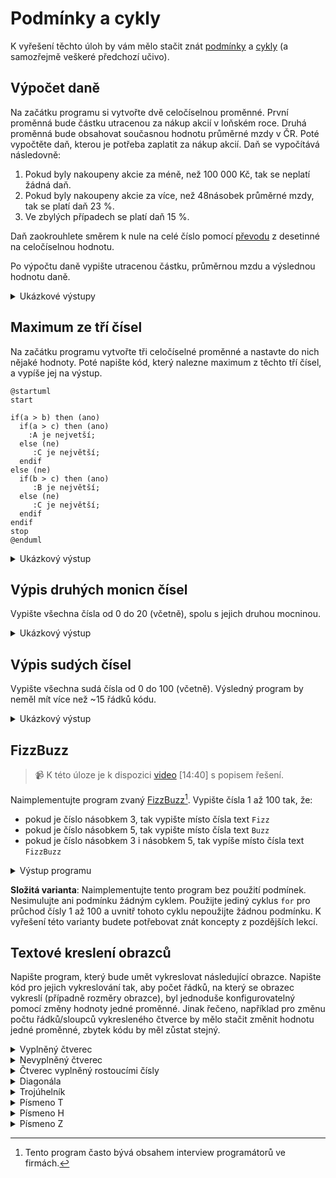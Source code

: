 # Podmínky a cykly
K vyřešení těchto úloh by vám mělo stačit znát [podmínky](../c/rizeni_toku/podminky.md) a [cykly](../c/rizeni_toku/cykly.md)
(a samozřejmě veškeré předchozí učivo).

## Výpočet daně
Na začátku programu si vytvořte dvě celočíselnou proměnné. První proměnná bude částku utracenou za nákup akcií v loňském
roce. Druhá proměnná bude obsahovat současnou hodnotu průměrné mzdy v ČR. Poté vypočtěte daň, kterou je potřeba zaplatit
za nákup akcií. Daň se vypočítává následovně:

1) Pokud byly nakoupeny akcie za méně, než 100 000 Kč, tak se neplatí žádná daň.
2) Pokud byly nakoupeny akcie za více, než 48násobek průměrné mzdy, tak se platí daň 23 %.
3) Ve zbylých případech se platí daň 15 %.

Daň zaokrouhlete směrem k nule na celé číslo pomocí [převodu](../c/datove_typy/konverze.md) z desetinné na celočíselnou
hodnotu.

Po výpočtu daně vypište utracenou částku, průměrnou mzdu a výslednou hodnotu daně.

<details>
<summary>Ukázkové výstupy</summary>

```
utraceno = 10021
mzda = 41265
dan = 0
```

```
utraceno = 10412
mzda = 41265
dan = 1561
```

```
utraceno = 2000000
mzda = 41265
dan = 460000
```
</details>

## Maximum ze tří čísel
Na začátku programu vytvořte tři celočíselné proměnné a nastavte do nich nějaké hodnoty. Poté napište kód, který nalezne
maximum z těchto tří čísel, a vypíše jej na výstup.

```plantuml
@startuml
start

if(a > b) then (ano)
  if(a > c) then (ano)
    :A je nejvetší;
  else (ne)
     :C je největší;
  endif
else (ne)
  if(b > c) then (ano)
     :B je největší;
  else (ne)
     :C je největší;
  endif
endif
stop
@enduml
```

<details>
<summary>Ukázkový výstup</summary>

```
a = 10
b = 40
c = 20

maximum je 40
```
</details>

## Výpis druhých monicn čísel
Vypište všechna čísla od 0 do 20 (včetně), spolu s jejich druhou mocninou.

<details>
<summary>Ukázkový výstup</summary>

```
0 na druhou je 0
1 na druhou je 1
2 na druhou je 4
3 na druhou je 9
...
19 na druhou je 361
20 na druohu je 400
```
</details>

## Výpis sudých čísel
Vypište všechna sudá čísla od 0 do 100 (včetně). Výsledný program by neměl mít více než ~15 řádků kódu.

<details>
<summary>Ukázkový výstup</summary>

```
0
2
4
...
98
100
```
</details>

## FizzBuzz

> 📹 K této úloze je k dispozici [video](https://www.youtube.com/watch?v=VNYnSFGhdWo) \[14:40] s popisem řešení.

Naimplementujte program zvaný [FizzBuzz](https://en.wikipedia.org/wiki/Fizz_buzz)[^1]. Vypište čísla 1 až 100 tak, že:
 - pokud je číslo násobkem 3, tak vypište místo čísla text `Fizz`
 - pokud je číslo násobkem 5, tak vypište místo čísla text `Buzz`
 - pokud je číslo násobkem 3 i násobkem 5, tak vypíše místo čísla text `FizzBuzz`

[^1]: Tento program často bývá obsahem interview programátorů ve firmách.

<details>
<summary>Výstup programu</summary>

```
1
2
Fizz
4
Buzz
Fizz
7
8
Fizz
Buzz
11
Fizz
13
14
Fizz Buzz
16
...
```
</details>

**Složitá varianta**: Naimplementujte tento program bez použití podmínek. Nesimulujte ani podmínku
žádným cyklem. Použijte jediný cyklus `for` pro průchod čísly 1 až 100 a uvnitř tohoto cyklu nepoužijte
žádnou podmínku. K vyřešení této varianty budete potřebovat znát koncepty z pozdějších lekcí.

## Textové kreslení obrazců
Napište program, který bude umět vykreslovat následující obrazce. Napište kód pro jejich vykreslování tak, aby počet
řádků, na který se obrazec vykreslí (případně rozměry obrazce), byl jednoduše konfigurovatelný pomocí změny hodnoty jedné
proměnné. Jinak řečeno, například pro změnu počtu řádků/sloupců vykresleného čtverce by mělo stačit změnit hodnotu jedné
proměnné, zbytek kódu by měl zůstat stejný.

<details>
<summary>Vyplněný čtverec</summary>

```
xxxx
xxxx
xxxx
xxxx
```
</details>

<details>
<summary>Nevyplněný čtverec</summary>

```
xxxx
x  x
x  x
xxxx
```
</details>

<details>
<summary>Čtverec vyplněný rostoucími čísly</summary>

```
xxxxx
x012x
x345x
x678x
xxxxx
```
</details>

<details>
<summary>Diagonála</summary>

```
x
 x
  x
   x
    x
```
</details>

<details>
<summary>Trojúhelník</summary>

```
  x  
 x x 
xxxxx
```
</details>

<details>
<summary>Písmeno T</summary>

```
xxxxxxx
   x 
   x
   x
   x
   x
```
</details>

<details>
<summary>Písmeno H</summary>

```
x     x
x     x 
x     x
xxxxxxx
x     x
x     x
x     x
```
</details>

<details>
<summary>Písmeno Z</summary>

```
xxxxxx
    x 
   x  
  x 
 x
xxxxxx
```
</details>
